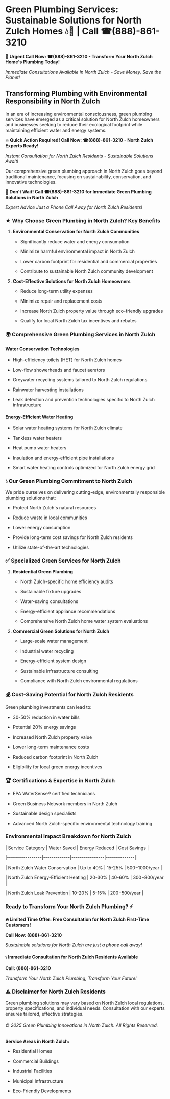 # Green Plumbing Services: Sustainable Solutions for North Zulch Homes 💧🌿 | Call ☎(888)-861-3210

🚨 **Urgent Call Now: ☎(888)-861-3210 - Transform Your North Zulch Home's Plumbing Today!**
*Immediate Consultations Available in North Zulch - Save Money, Save the Planet!*

## Transforming Plumbing with Environmental Responsibility in North Zulch

In an era of increasing environmental consciousness, green plumbing services have emerged as a critical solution for North Zulch homeowners and businesses seeking to reduce their ecological footprint while maintaining efficient water and energy systems. 

🔥 **Quick Action Required! Call Now: ☎(888)-861-3210 - North Zulch Experts Ready!**
*Instant Consultation for North Zulch Residents - Sustainable Solutions Await!*

Our comprehensive green plumbing approach in North Zulch goes beyond traditional maintenance, focusing on sustainability, conservation, and innovative technologies.

🚨 **Don't Wait! Call ☎(888)-861-3210 for Immediate Green Plumbing Solutions in North Zulch**
*Expert Advice Just a Phone Call Away for North Zulch Residents!*

### ★ Why Choose Green Plumbing in North Zulch? Key Benefits

1. **Environmental Conservation for North Zulch Communities** 
   - Significantly reduce water and energy consumption
   - Minimize harmful environmental impact in North Zulch
   - Lower carbon footprint for residential and commercial properties
   - Contribute to sustainable North Zulch community development

2. **Cost-Effective Solutions for North Zulch Homeowners** 
   - Reduce long-term utility expenses
   - Minimize repair and replacement costs
   - Increase North Zulch property value through eco-friendly upgrades
   - Qualify for local North Zulch tax incentives and rebates

### 🌍 Comprehensive Green Plumbing Services in North Zulch

#### Water Conservation Technologies
- High-efficiency toilets (HET) for North Zulch homes
- Low-flow showerheads and faucet aerators
- Greywater recycling systems tailored to North Zulch regulations
- Rainwater harvesting installations
- Leak detection and prevention technologies specific to North Zulch infrastructure

#### Energy-Efficient Water Heating
- Solar water heating systems for North Zulch climate
- Tankless water heaters
- Heat pump water heaters
- Insulation and energy-efficient pipe installations
- Smart water heating controls optimized for North Zulch energy grid

### 💧 Our Green Plumbing Commitment to North Zulch

We pride ourselves on delivering cutting-edge, environmentally responsible plumbing solutions that:
- Protect North Zulch's natural resources
- Reduce waste in local communities
- Lower energy consumption
- Provide long-term cost savings for North Zulch residents
- Utilize state-of-the-art technologies

### ✅ Specialized Green Services for North Zulch

1. **Residential Green Plumbing**
   - North Zulch-specific home efficiency audits
   - Sustainable fixture upgrades
   - Water-saving consultations
   - Energy-efficient appliance recommendations
   - Comprehensive North Zulch home water system evaluations

2. **Commercial Green Solutions for North Zulch**
   - Large-scale water management
   - Industrial water recycling
   - Energy-efficient system design
   - Sustainable infrastructure consulting
   - Compliance with North Zulch environmental regulations

### 💰 Cost-Saving Potential for North Zulch Residents

Green plumbing investments can lead to:
- 30-50% reduction in water bills
- Potential 20% energy savings
- Increased North Zulch property value
- Lower long-term maintenance costs
- Reduced carbon footprint in North Zulch
- Eligibility for local green energy incentives

### 🏆 Certifications & Expertise in North Zulch

- EPA WaterSense® certified technicians
- Green Business Network members in North Zulch
- Sustainable design specialists
- Advanced North Zulch-specific environmental technology training

### Environmental Impact Breakdown for North Zulch

| Service Category | Water Saved | Energy Reduced | Cost Savings |
|-----------------|-------------|----------------|--------------|
| North Zulch Water Conservation | Up to 40% | 15-25% | $500-$1000/year |
| North Zulch Energy-Efficient Heating | 20-30% | 40-60% | $300-$800/year |
| North Zulch Leak Prevention | 10-20% | 5-15% | $200-$500/year |

### Ready to Transform Your North Zulch Plumbing? ⚡

**🔥 Limited Time Offer: Free Consultation for North Zulch First-Time Customers!**

**Call Now: (888)-861-3210**
*Sustainable solutions for North Zulch are just a phone call away!*

#### 📞 Immediate Consultation for North Zulch Residents Available

**Call: (888)-861-3210**
*Transform Your North Zulch Plumbing, Transform Your Future!*

### ⚠️ Disclaimer for North Zulch Residents

Green plumbing solutions may vary based on North Zulch local regulations, property specifications, and individual needs. Consultation with our experts ensures tailored, effective strategies.

###### © 2025 Green Plumbing Innovations in North Zulch. All Rights Reserved.

**Service Areas in North Zulch:** 
- Residential Homes
- Commercial Buildings
- Industrial Facilities
- Municipal Infrastructure
- Eco-Friendly Developments